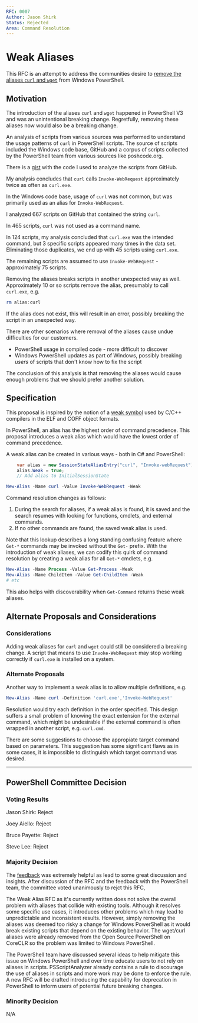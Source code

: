 ```yaml
---
RFC: 0007
Author: Jason Shirk
Status: Rejected
Area: Command Resolution
---
```


# Weak Aliases

This RFC is an attempt to address the communities desire to [remove the aliases `curl` and `wget`]((https://github.com/PowerShell/PowerShell/pull/1901)) from Windows PowerShell.

## Motivation

The introduction of the aliases `curl` and `wget` happened in PowerShell V3 and was an unintentional breaking change.
Regretfully, removing these aliases now would also be a breaking change.

An analysis of scripts from various sources was performed to understand the usage patterns of `curl` in PowerShell scripts.
The source of scripts included the Windows code base, GitHub and a corpus of scripts collected by the PowerShell team from various sources like poshcode.org.

There is a [gist](https://gist.github.com/lzybkr/3cd091334355f381d1d6ee7acfad5a48) with the code I used to analyze the scripts from GitHub.

My analysis concludes that `curl` calls `Invoke-WebRequest` approximately twice as often as `curl.exe`.

In the Windows code base, usage of `curl` was not common, but was primarily used as an alias for `Invoke-WebRequest`.

I analyzed 667 scripts on GitHub that contained the string `curl`.

In 465 scripts, `curl` was not used as a command name.

In 124 scripts, my analysis concluded that `curl.exe` was the intended command, but 3 specific scripts appeared many times in the data set. Eliminating those duplicates, we end up with 45 scripts using `curl.exe`.

The remaining scripts are assumed to use `Invoke-WebRequest` - approximately 75 scripts.

Removing the aliases breaks scripts in another unexpected way as well.
Approximately 10 or so scripts remove the alias, presumably to call `curl.exe`, e.g.
```powershell
rm alias:curl
```
If the alias does not exist, this will result in an error, possibly breaking the script in an unexpected way.

There are other scenarios where removal of the aliases cause undue difficulties for our customers.

* PowerShell usage in compiled code - more difficult to discover
* Windows PowerShell updates as part of Windows, possibly breaking *users* of scripts that don't know how to fix the script

The conclusion of this analysis is that removing the aliases would cause enough problems that we should prefer another solution.

## Specification

This proposal is inspired by the notion of a [weak symbol](https://en.wikipedia.org/wiki/Weak_symbol) used by C/C++ compilers in the ELF and COFF object formats.

In PowerShell, an alias has the highest order of command precedence.
This proposal introduces a weak alias which would have the lowest order of command precedence.

A weak alias can be created in various ways - both in C# and PowerShell:
```C#
    var alias = new SessionStateAliasEntry("curl", "Invoke-webRequest");
    alias.Weak = true;
    // Add alias to InitialSessionState
```

```powershell
New-Alias -Name curl -Value Invoke-WebRequest -Weak
```

Command resolution changes as follows:

1. During the search for aliases, if a weak alias is found, it is saved and the search resumes with looking for functions, cmdlets, and external commands.
2. If no other commands are found, the saved weak alias is used.

Note that this lookup describes a long standing confusing feature where `Get-*` commands may be invoked without the `Get-` prefix.
With the introduction of weak aliases, we can codify this quirk of command resolution by creating a weak alias for all `Get-*` cmdlets, e.g.

```powershell
New-Alias -Name Process -Value Get-Process -Weak
New-Alias -Name ChildItem -Value Get-ChildItem -Weak
# etc
```

This also helps with discoverability when `Get-Command` returns these weak aliases.

## Alternate Proposals and Considerations

### Considerations

Adding weak aliases for `curl` and `wget` could still be considered a breaking change.
A script that means to use `Invoke-WebRequest` may stop working correctly if `curl.exe` is installed on a system.

### Alternate Proposals

Another way to implement a weak alias is to allow multiple definitions, e.g.

```powershell
New-Alias -Name curl -Definition 'curl.exe','Invoke-WebRequest'
```

Resolution would try each definition in the order specified.
This design suffers a small problem of knowing the exact extension for the external command, which might be undesirable if the external command is often wrapped in another script, e.g. `curl.cmd`.

There are some suggestions to choose the appropiate target command based on parameters.
This suggestion has some significant flaws as in some cases, it is impossible to distinguish which target command was desired.   

---------------
## PowerShell Committee Decision

### Voting Results

Jason Shirk: Reject 

Joey Aiello: Reject

Bruce Payette: Reject

Steve Lee: Reject

### Majority Decision

The [feedback](https://github.com/PowerShell/PowerShell-RFC/issues/16) was extremely helpful as lead to some great discussion and insights.  After discussion of the RFC and the
feedback with the PowerShell team, the committee voted unanimously to rejct this RFC,

The Weak Alias RFC as it's currently written does not solve the overall problem with aliases that collide with existing tools.  Although it resolves some specific use cases, it
introduces other problems which may lead to unpredictable and inconsistent results.  However, simply removing the aliases was deemed too risky a change for Windows PowerShell
as it would break existing scripts that depend on the existing behavior.  The wget/curl aliases were already removed from the Open Source PowerShell on CoreCLR so the problem
was limited to Windows PowerShell.

The PowerShell team have discussed several ideas to help mitigate this issue on Windows PowerShell and over time educate users to not rely on aliases in scripts.  PSScriptAnalyzer
already contains a rule to discourage the use of aliases in scripts and more work may be done to enforce the rule.  A new RFC will be drafted introducing the capability for
deprecation in PowerShell to inform users of potential future breaking changes.

### Minority Decision

N/A

